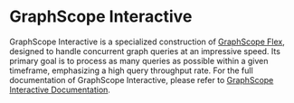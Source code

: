 # GraphScope Interactive

GraphScope Interactive is a specialized construction of [GraphScope Flex](https://github.com/alibaba/GraphScope/tree/main/src), designed to handle concurrent graph queries at an impressive speed. Its primary goal is to process as many queries as possible within a given timeframe, emphasizing a high query throughput rate.
For the full documentation of GraphScope Interactive, please refer to [GraphScope Interactive Documentation](https://graphscope.io/docs/latest/src/interactive_intro).
